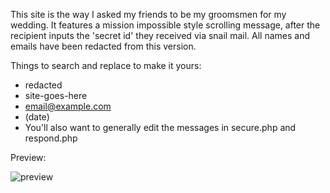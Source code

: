 This site is the way I asked my friends to be my groomsmen for my wedding. It features a mission impossible style scrolling message, after the recipient inputs the 'secret id' they received via snail mail. All names and emails have been redacted from this version.

Things to search and replace to make it yours:
* redacted
* site-goes-here
* email@example.com
* (date)
* You'll also want to generally edit the messages in secure.php and respond.php

Preview:

![preview](https://raw.githubusercontent.com/pwxn/GroomsmanMissions/master/preview.gif)

